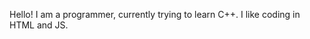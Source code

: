 Hello! I am a programmer, currently trying to learn C++.
I like coding in HTML and JS.

<!---
SonicFan2020-best/SonicFan2020-best is a ✨ special ✨ repository because its `README.md` (this file) appears on your GitHub profile.
You can click the Preview link to take a look at your changes.
--->
